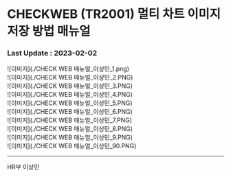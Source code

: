 # CHECKWEB (TR2001) 멀티 차트 이미지저장 방법 매뉴얼

### Last Update : 2023-02-02



![이미지](./CHECK WEB 매뉴얼_이상민_1.png)</br>
![이미지](./CHECK WEB 매뉴얼_이상민_2.PNG)</br>
![이미지](./CHECK WEB 매뉴얼_이상민_3.PNG)</br>
![이미지](./CHECK WEB 매뉴얼_이상민_4.PNG)</br>
![이미지](./CHECK WEB 매뉴얼_이상민_5.PNG)</br>
![이미지](./CHECK WEB 매뉴얼_이상민_6.PNG)</br>
![이미지](./CHECK WEB 매뉴얼_이상민_7.PNG)</br>
![이미지](./CHECK WEB 매뉴얼_이상민_8.PNG)</br>
![이미지](./CHECK WEB 매뉴얼_이상민_9.PNG)</br>
![이미지](./CHECK WEB 매뉴얼_이상민_90.PNG)</br>




-----------------
HR부 이상민

